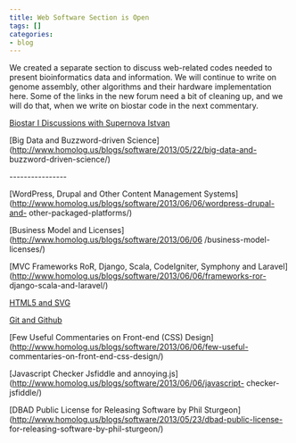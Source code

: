 ```yaml
---
title: Web Software Section is Open
tags: []
categories:
- blog
---
```

We created a separate section to discuss web-related codes needed to present
bioinformatics data and information. We will continue to write on genome
assembly, other algorithms and their hardware implementation here. Some of the
links in the new forum need a bit of cleaning up, and we will do that, when we
write on biostar code in the next commentary.
<!--more-->

[Biostar I Discussions with Supernova
Istvan](http://www.homolog.us/blogs/software/2013/06/12/biostars/)

[Big Data and Buzzword-driven
Science](http://www.homolog.us/blogs/software/2013/05/22/big-data-and-
buzzword-driven-science/)

\----------------

[WordPress, Drupal and Other Content Management
Systems](http://www.homolog.us/blogs/software/2013/06/06/wordpress-drupal-and-
other-packaged-platforms/)

[Business Model and Licenses](http://www.homolog.us/blogs/software/2013/06/06
/business-model-licenses/)

[MVC Frameworks RoR, Django, Scala, CodeIgniter, Symphony and
Laravel](http://www.homolog.us/blogs/software/2013/06/06/frameworks-ror-
django-scala-and-laravel/)

[HTML5 and
SVG](http://www.homolog.us/blogs/software/2013/06/06/html5-libraries/)

[Git and Github](http://www.homolog.us/blogs/software/2013/06/06/github/)

[Few Useful Commentaries on Front-end (CSS)
Design](http://www.homolog.us/blogs/software/2013/06/06/few-useful-
commentaries-on-front-end-css-design/)

[Javascript Checker Jsfiddle and
annoying.js](http://www.homolog.us/blogs/software/2013/06/06/javascript-
checker-jsfiddle/)

[DBAD Public License for Releasing Software by Phil
Sturgeon](http://www.homolog.us/blogs/software/2013/05/23/dbad-public-license-
for-releasing-software-by-phil-sturgeon/)

